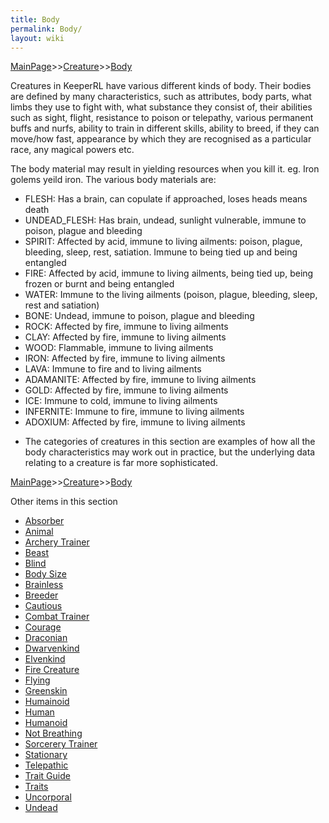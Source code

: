```yaml
---
title: Body
permalink: Body/
layout: wiki
---
```


[MainPage](/keeperrl_wiki/ "wikilink")>>[Creature](/keeperrl_wiki/Creature "wikilink")>>[Body](/keeperrl_wiki/Body "wikilink")

Creatures in KeeperRL have various different kinds of body. Their bodies are defined by many characteristics, such as attributes, body parts, what limbs they use to fight with, what substance they consist of, their abilities such as sight, flight, resistance to poison or telepathy, various permanent buffs and nurfs, ability to train in different skills, ability to breed, if they can move/how fast, appearance by which they are recognised as a particular race, any magical powers etc.


The body material may result in yielding resources when you kill it. eg. Iron golems yeild iron. The various body materials are:



* FLESH: Has a brain, can copulate if approached, loses heads means death
* UNDEAD_FLESH: Has brain, undead, sunlight vulnerable, immune to poison, plague and bleeding
* SPIRIT: Affected by acid, immune to living ailments: poison, plague, bleeding, sleep, rest, satiation. Immune to being tied up and being entangled
* FIRE: Affected by acid, immune to living ailments, being tied up, being frozen or burnt and being entangled
* WATER: Immune to the living ailments (poison, plague, bleeding, sleep, rest and satiation)
* BONE: Undead, immune to poison, plague and bleeding
* ROCK: Affected by fire, immune to living ailments
* CLAY: Affected by fire, immune to living ailments
* WOOD: Flammable, immune to living ailments
* IRON: Affected by fire, immune to living ailments
* LAVA: Immune to fire and to living ailments
* ADAMANITE: Affected by fire, immune to living ailments
* GOLD: Affected by fire, immune to living ailments
* ICE: Immune to cold, immune to living ailments
* INFERNITE: Immune to fire, immune to living ailments
* ADOXIUM: Affected by fire, immune to living ailments


- The categories of creatures in this section are examples of how all the body characteristics may work out in practice, but the underlying data relating to a creature is far more sophisticated.


[MainPage](/keeperrl_wiki/ "wikilink")>>[Creature](/keeperrl_wiki/Creature "wikilink")>>[Body](/keeperrl_wiki/Body "wikilink")

Other items in this section
-    [Absorber](/keeperrl_wiki/Absorber "wikilink")
-    [Animal](/keeperrl_wiki/Animal "wikilink")
-    [Archery Trainer](/keeperrl_wiki/Archery_Trainer "wikilink")
-    [Beast](/keeperrl_wiki/Beast "wikilink")
-    [Blind](/keeperrl_wiki/Blind "wikilink")
-    [Body Size](/keeperrl_wiki/Body_Size "wikilink")
-    [Brainless](/keeperrl_wiki/Brainless "wikilink")
-    [Breeder](/keeperrl_wiki/Breeder "wikilink")
-    [Cautious](/keeperrl_wiki/Cautious "wikilink")
-    [Combat Trainer](/keeperrl_wiki/Combat_Trainer "wikilink")
-    [Courage](/keeperrl_wiki/Courage "wikilink")
-    [Draconian](/keeperrl_wiki/Draconian "wikilink")
-    [Dwarvenkind](/keeperrl_wiki/Dwarvenkind "wikilink")
-    [Elvenkind](/keeperrl_wiki/Elvenkind "wikilink")
-    [Fire Creature](/keeperrl_wiki/Fire_Creature "wikilink")
-    [Flying](/keeperrl_wiki/Flying "wikilink")
-    [Greenskin](/keeperrl_wiki/Greenskin "wikilink")
-    [Humainoid](/keeperrl_wiki/Humainoid "wikilink")
-    [Human](/keeperrl_wiki/Human "wikilink")
-    [Humanoid](/keeperrl_wiki/Humanoid "wikilink")
-    [Not Breathing](/keeperrl_wiki/Not_Breathing "wikilink")
-    [Sorcerery Trainer](/keeperrl_wiki/Sorcerery_Trainer "wikilink")
-    [Stationary](/keeperrl_wiki/Stationary "wikilink")
-    [Telepathic](/keeperrl_wiki/Telepathic "wikilink")
-    [Trait Guide](/keeperrl_wiki/Trait_Guide "wikilink")
-    [Traits](/keeperrl_wiki/Traits "wikilink")
-    [Uncorporal](/keeperrl_wiki/Uncorporal "wikilink")
-    [Undead](/keeperrl_wiki/Undead "wikilink")
